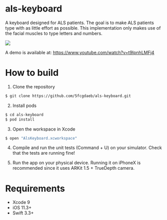 # als-keyboard
A keyboard designed for ALS patients. The goal is to make ALS patients type with as little effort as possible. This implementation only makes use of the facial muscles to type letters and numbers.

![](https://media.giphy.com/media/dJWpSA29KSQfyP9RTC/giphy.gif)

A demo is available at: https://www.youtube.com/watch?v=t9lpnhLMFj4

# How to build

1) Clone the repository

```bash
$ git clone https://github.com/5fcgdaeb/als-keyboard.git
```

2) Install pods

```bash
$ cd als-keyboard
$ pod install
```

3) Open the workspace in Xcode

```bash
$ open "AlsKeyboard.xcworkspace"
```
 
4) Compile and run the unit tests (Command + U) on your simulator. Check that the tests are running fine!

5) Run the app on your physical device. Running it on iPhoneX is recommended since it uses ARKit 1.5 + TrueDepth camera.

# Requirements

* Xcode 9
* iOS 11.3+
* Swift 3.3+

